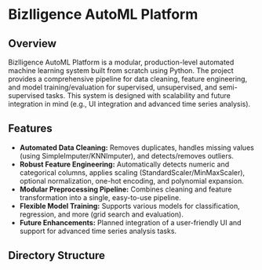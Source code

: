 # Bizlligence AutoML Platform

## Overview
Bizlligence AutoML Platform is a modular, production-level automated machine learning system built from scratch using Python. The project provides a comprehensive pipeline for data cleaning, feature engineering, and model training/evaluation for supervised, unsupervised, and semi-supervised tasks. This system is designed with scalability and future integration in mind (e.g., UI integration and advanced time series analysis).

## Features
- **Automated Data Cleaning:** Removes duplicates, handles missing values (using SimpleImputer/KNNImputer), and detects/removes outliers.
- **Robust Feature Engineering:** Automatically detects numeric and categorical columns, applies scaling (StandardScaler/MinMaxScaler), optional normalization, one-hot encoding, and polynomial expansion.
- **Modular Preprocessing Pipeline:** Combines cleaning and feature transformation into a single, easy-to-use pipeline.
- **Flexible Model Training:** Supports various models for classification, regression, and more (grid search and evaluation).
- **Future Enhancements:** Planned integration of a user-friendly UI and support for advanced time series analysis tasks.

## Directory Structure
 
